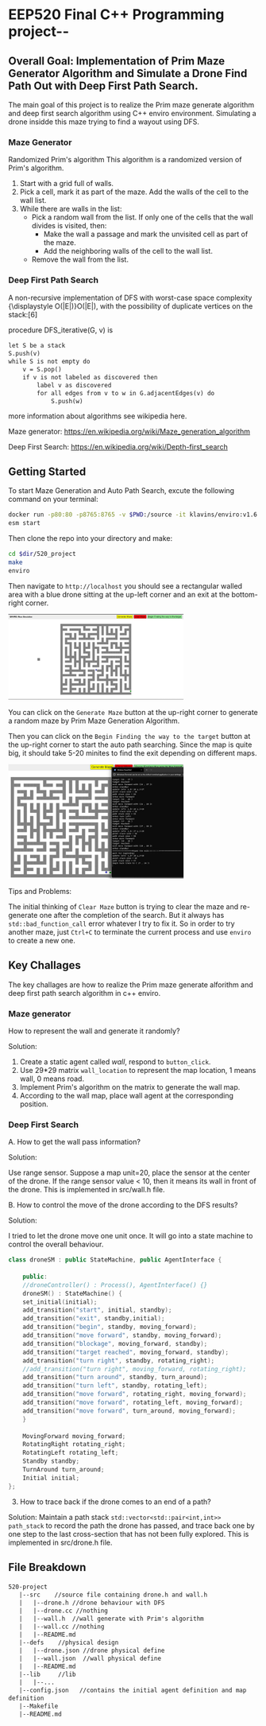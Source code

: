 # EEP520 Final C++ Programming project-- 

## Overall Goal: Implementation of Prim Maze Generator Algorithm and Simulate a Drone Find Path Out with Deep First Path Search.

The main goal of this project is to realize the Prim maze generate algorithm and deep first search algorithm using C++ enviro environment. Simulating a drone insidde this maze trying to find a wayout using DFS.

### Maze Generator
Randomized Prim's algorithm
This algorithm is a randomized version of Prim's algorithm.

1. Start with a grid full of walls.
2. Pick a cell, mark it as part of the maze. Add the walls of the cell to the wall list.
3. While there are walls in the list:
    - Pick a random wall from the list. If only one of the cells that the wall divides is visited, then:
        - Make the wall a passage and mark the unvisited cell as part of the maze.
        - Add the neighboring walls of the cell to the wall list.
    - Remove the wall from the list.

### Deep First Path Search
A non-recursive implementation of DFS with worst-case space complexity {\displaystyle O(|E|)}O(|E|), with the possibility of duplicate vertices on the stack:[6]

procedure DFS_iterative(G, v) is

    let S be a stack
    S.push(v)
    while S is not empty do
        v = S.pop()
        if v is not labeled as discovered then
            label v as discovered
            for all edges from v to w in G.adjacentEdges(v) do 
                S.push(w)

more information about algorithms see wikipedia here. 

Maze generator: https://en.wikipedia.org/wiki/Maze_generation_algorithm 

Deep First Search: https://en.wikipedia.org/wiki/Depth-first_search

## Getting Started
To start Maze Generation and Auto Path Search, excute the following command on your terminal:

```bash
docker run -p80:80 -p8765:8765 -v $PWD:/source -it klavins/enviro:v1.6 bash
esm start
```


Then clone the repo into your directory and make:

```bash
cd $dir/520_project
make
enviro
```

Then navigate to `http://localhost` you should see a rectangular walled area with a blue drone sitting at the up-left corner and an exit at the bottom-right corner.

<img src='https://github.com/jiayi-wang98/520-project/blob/main/maze_gen.jpg' width=70%>

You can click on the `Generate Maze` button at the up-right corner to generate a random maze by Prim Maze Generation Algorithm.

Then you can click on the `Begin Finding the way to the target` button at the up-right corner to start the auto path searching. Since the map is quite big, it should take 5-20 minites to find the exit depending on different maps.

<img src='https://github.com/jiayi-wang98/520-project/blob/main/found.jpg' width=70%>

Tips and Problems:

The initial thinking of `Clear Maze` button is trying to clear the maze and re-generate one after the completion of the search. But it always has `std::bad_function_call` error whatever I try to fix it. So in order to try another maze, just `Ctrl+C` to terminate the current process and use `enviro` to create a new one.

## Key Challages
The key challages are how to realize the Prim maze generate alforithm and deep first path search algorithm in c++ enviro.

### Maze generator
How to represent the wall and generate it randomly?

Solution: 
1. Create a static agent called *wall*, respond to `button_click`.
2. Use 29*29 matrix `wall_location` to represent the map location, 1 means wall, 0 means road.
3. Implement Prim's algorithm on the matrix to generate the wall map.
4. According to the wall map, place wall agent at the corresponding position.

### Deep First Search
A. How to get the wall pass information?

Solution: 

Use range sensor. Suppose a map unit=20, place the sensor at the center of the drone. If the range sensor value < 10, then it means its wall in front of the drone. This is implemented in src/wall.h file.

B. How to control the move of the drone according to the DFS results?

Solution: 

I tried to let the drone move one unit once. It will go into a state machine to control the overall behaviour.

```c++
class droneSM : public StateMachine, public AgentInterface {

    public:
    //droneController() : Process(), AgentInterface() {}
    droneSM() : StateMachine() {
    set_initial(initial);
    add_transition("start", initial, standby);
    add_transition("exit", standby,initial);
    add_transition("begin", standby, moving_forward);
    add_transition("move forward", standby, moving_forward);
    add_transition("blockage", moving_forward, standby);
    add_transition("target reached", moving_forward, standby);
    add_transition("turn right", standby, rotating_right);
    //add_transition("turn right", moving_forward, rotating_right);
    add_transition("turn around", standby, turn_around);
    add_transition("turn left", standby, rotating_left);
    add_transition("move forward", rotating_right, moving_forward);
    add_transition("move forward", rotating_left, moving_forward);
    add_transition("move forward", turn_around, moving_forward);
    }

    MovingForward moving_forward;
    RotatingRight rotating_right;
    RotatingLeft rotating_left;
    Standby standby;
    TurnAround turn_around;
    Initial initial;
};
```

3. How to trace back if the drone comes to an end of a path?

Solution: Maintain a path stack `std::vector<std::pair<int,int>> path_stack` to record the path the drone has passed, and trace back one by one step to the last cross-section that has not been fully explored. This is implemented in src/drone.h file.


## File Breakdown

```
520-project
   |--src    //source file containing drone.h and wall.h
   |   |--drone.h //drone behaviour with DFS
   |   |--drone.cc //nothing
   |   |--wall.h  //wall generate with Prim's algorithm
   |   |--wall.cc //nothing
   |   |--README.md
   |--defs    //physical design
   |   |--drone.json //drone physical define
   |   |--wall.json  //wall physical define
   |   |--README.md
   |--lib     //lib
   |   |--...
   |--config.json   //contains the initial agent definition and map definition
   |--Makefile
   |--README.md
```   
   









